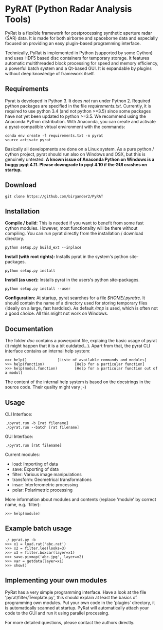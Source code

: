 # PyRAT (Python Radar Analysis Tools)

PyRat is a flexible framework for postprocessing synthetic aperture radar (SAR) data. It
is made for both airborne and spaceborne data and especially focused on providing an
easy plugin-based programming interface. 

Technically, PyRat is implemented in Python (supported by some Cython) and uses HDF5 based 
disc containers for temporary storage. It features automatic multithreaded block 
processing for speed and memory efficiency, a powerful batch system and a Qt-based GUI. 
It is expandable by plugins without deep knowledge of framework itself.

## Requirements

Pyrat is developed in Python 3. It does _not_ run under Python 2. Required python packages are specified in the
file _requirements.txt_. Currently, it is required to use python 3.4 (and not python >=3.5)
since some packages have not yet been updated to python >=3.5. We recommend using the Anaconda Python 
distribution. With Anaconda, you can create and activate a pyrat-compatible virtual environment with the commands:

    conda env create -f requirements.txt -n pyrat
    source activate pyrat

Basically all developments are done on a Linux system. As a pure python / cython project, pyrat should run also on 
Windows and OSX, but this is genuinely untested. **A known issue of Anaconda Python on  Windows is a buggy 
pyqt 4.11. Please downgrade to pyqt 4.10  if the GUI crashes on startup.** 

## Download

    git clone https://github.com/birgander2/PyRAT

## Installation

**Compile / build:** This is needed if you want to benefit from some fast cython modules. However,
most functionality will be there without compiling. You can run pyrat directly from the installation / download
directory.
    
    python setup.py build_ext --inplace

**Install (with root rights):** Installs pyrat in the system's python site-packages.

    python setup.py install

**Install (as user):** Installs pyrat in the users's python site-packages.

    python setup.py install --user

**Configuration:** At startup, pyrat searches for a file _$HOME/.pyratrc_. It should contain the name of a 
directory used for storing temporary files (ideally on a large, fast harddisc). As default _/tmp_ is used, which
is often not a good choice. All this might not work on Windows.

## Documentation

The folder _doc_ contains a powerpoint file, explaing the basic usage of pyrat (it might happen
that it is a bit outdated...). Apart from that, the pyrat CLI interface contains an internal help system:
    
    >>> help()      		[Liste of available commands and modules]       
    >>> help(function)              [Help for a particular function]       
    >>> help(modul.function)    	[Help for a particular function out of a modul]       

The content of the internal help system is based on the docstrings in the source code. Their
quality might vary ;-)

## Usage

CLI Interface:

    ./pyrat.run -b [rat filename]
    ./pyrat.run --batch [rat filename]
    
GUI Interface:

    ./pyrat.run [rat filename]

Current modules:
* load:      Importing of data
* save:      Exporting of data
* filter:    Various image manipulations
* transform: Geometrical transformations
* insar:     Interferometric processing
* polar:     Polarimetric processing

More information about modules and contents (replace 'module' by correct name, e.g. 'filter):
    
    >>> help(module)

## Example batch usage

    ./ pyrat.py -b
    >>> x1 = load.rat('abc.rat')
    >>> x2 = filter.lee(looks=3)
    >>> x3 = filter.boxcar(layer=x1)
    >>> save.pixmap('abc.jpg', layer=x2)
    >>> var = getdata(layer=x1)
    >>> show()

## Implementing your own modules

PyRat has a very simple programming interface. Have a look at the file 'pyrat/filter/Template.py',
this should explain at least the basics of programming own modules. Put your own code
in the 'plugins' directory, it is automatically scanned at startup. PyRat will automatically
attach your code to the GUI and run it using parallel processing.

For more detailed questions, please contact the authors directly.
